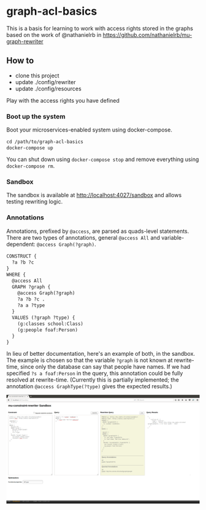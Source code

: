 # graph-acl-basics

This is a basis for learning to work with access rights stored in the graphs based on the work of @nathanielrb in https://github.com/nathanielrb/mu-graph-rewriter

## How to

- clone this project
- update ./config/rewriter
- update ./config/resources

Play with the access rights you have defined


### Boot up the system

Boot your microservices-enabled system using docker-compose.

    cd /path/to/graph-acl-basics
    docker-compose up

You can shut down using `docker-compose stop` and remove everything using `docker-compose rm`.

### Sandbox

The sandbox is available at [http://localhost:4027/sandbox](http://localhost:4027/sandbox) and allows testing rewriting logic.

### Annotations

Annotations, prefixed by `@access`, are parsed as quads-level statements. There are two types of annotations, general `@access All` and variable-dependent: `@access Graph(?graph)`.

```
CONSTRUCT {
  ?a ?b ?c
}
WHERE {
  @access All
  GRAPH ?graph { 
    @access Graph(?graph)
    ?a ?b ?c .
    ?a a ?type
  }
  VALUES (?graph ?type) {
    (g:classes school:Class) 
    (g:people foaf:Person) 
  }
}
```

In lieu of better documentation, here's an example of both, in the sandbox. The example is chosen so that the variable `?graph` is not known at rewrite-time, since only the database can say that people have names. If we had specified `?s a foaf:Person` in the query, this annotation could be fully resolved at rewrite-time. (Currently this is partially implemented; the annotation `@access GraphType(?type)` gives the expected results.)

![sandbox](sandbox.png)

